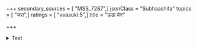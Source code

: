 +++
secondary_sources = [ "MSS_7287",]
jsonClass = "Subhaashita"
topics = [ "जरा",]
ratings = [ "vvasuki:5",]
title = "ऊढा येन"

+++

<details><summary>Text</summary>

ऊढा येन महाधुराः सुविषमे मार्गे सदैकाकिना सोढो येन कदाचिदेव न निजे गोष्ठेऽन्यशौण्डध्वनिः।  
आसीद् यस्तु गवां गणस्य तिलकस् तस्यैद संप्रत्यहो धिक् कष्टं धवलस्य जातजरसो गोः पण्यमुद्घोष्यते॥
</details>

